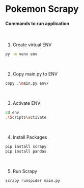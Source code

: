 # Pokemon Scrapy

<h4>Commands to run application</h4>

<br>

1.  Create virtual ENV

```bash
py -m venv env
```

<br>

2. Copy main.py to ENV


```bash
copy .\main.py env/
```

<br>

3. Activate ENV

```bash
cd env
.\Scripts\activate
```

<br>

4. Install Packages

```bash
pip install scrapy
pip install pandas
```

<br>

5. Run Scrapy

```bash
scrapy runspider main.py
```
